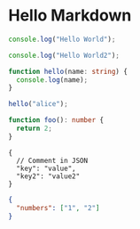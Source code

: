 # Hello Markdown

```js
console.log("Hello World");
```

```javascript
console.log("Hello World2");
```

```ts
function hello(name: string) {
  console.log(name);
}

hello("alice");
```

```typescript
function foo(): number {
  return 2;
}
```

```jsonc
{
  // Comment in JSON
  "key": "value",
  "key2": "value2"
}
```

```json
{
  "numbers": ["1", "2"]
}
```
